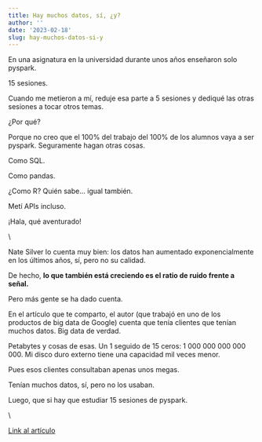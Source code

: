 ```yaml
---
title: Hay muchos datos, sí, ¿y?
author: ''
date: '2023-02-18'
slug: hay-muchos-datos-si-y
---
```



En una asignatura en la universidad durante unos años enseñaron solo pyspark.

15 sesiones.

Cuando me metieron a mí, reduje esa parte a 5 sesiones y dediqué las otras sesiones a tocar otros temas.

¿Por qué?

Porque no creo que el 100% del trabajo del 100% de los alumnos vaya a ser pyspark. Seguramente hagan otras cosas.

Como SQL.

Como pandas.

¿Como R? Quién sabe... igual también.

Metí APIs incluso.

¡Hala, qué aventurado! 


\\

Nate Silver lo cuenta muy bien: los datos han aumentado exponencialmente en los últimos años, sí, pero no su calidad.

De hecho, **lo que también está creciendo es el ratio de ruido frente a señal.**

Pero más gente se ha dado cuenta. 

En el artículo que te comparto, el autor (que trabajó en uno de los productos de big data de Google) cuenta que tenía clientes que tenían muchos datos. Big data de verdad.

Petabytes y cosas de esas. Un 1 seguido de 15 ceros: 1 000 000 000 000 000. Mi disco duro externo tiene una capacidad mil veces menor.

Pues esos clientes consultaban apenas unos megas.

Tenían muchos datos, sí, pero no los usaban.

Luego, que si hay que estudiar 15 sesiones de pyspark.

\\

[Link al artículo](https://motherduck.com/blog/big-data-is-dead/)



